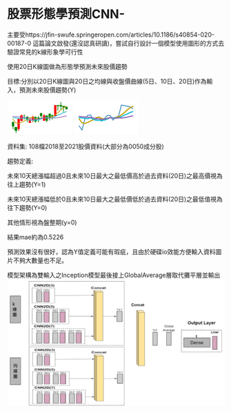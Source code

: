 # 股票形態學預測CNN-
主要受https://jfin-swufe.springeropen.com/articles/10.1186/s40854-020-00187-0 這篇論文啟發(還沒認真研讀)，嘗試自行設計一個模型使用圖形的方式去驗證常見的k線形象學可行性



使用20日K線圖做為形態學預測未來股價趨勢



目標:分別以20日K線圖與20日之均線與收盤價曲線(5日、10日、20日)作為輸入，預測未來股價趨勢(Y)




![image](https://github.com/andy970139/-CNN-/blob/main/K%E7%B7%9A%E5%9C%96.png)
![image](https://github.com/andy970139/-CNN-/blob/main/%E5%9D%87%E7%B7%9A.png)





資料集: 
 108檔2018至2021股價資料(大部分為0050成分股)

趨勢定義:

 未來10天總漲幅超過0且未來10日最大之最低價高於過去資料(20日)之最高價視為往上趨勢(Y=1)

 未來10天總漲幅低於0且未來10日最大之最低價低於過去資料(20日)之最低值視為往下趨勢(Y=0)

 其他情形視為盤整期(y=0)

結果mae約為0.5226



預測效果沒有很好，認為Y值定義可能有瑕疵，且由於硬碟io效能方便輸入資料圖片不夠大數量也不足。


模型架構為雙輸入之Inception模型最後接上GlobalAverage層取代攤平層並輸出
![image](https://github.com/andy970139/-CNN-/blob/main/%E7%B5%90%E6%A7%8B.PNG)

